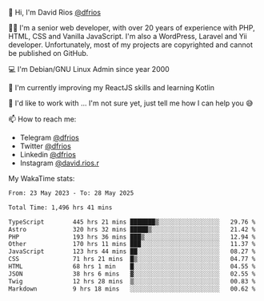 👋 Hi, I'm David Rios [@dfrios](https://github.com/dfrios)

👨‍💻 I'm a senior web developer, with over 20 years of experience with PHP, HTML, CSS and Vanilla JavaScript. I'm also a WordPress, Laravel and Yii developer. Unfortunately, most of my projects are copyrighted and cannot be published on GitHub.

💻 I'm Debian/GNU Linux Admin since year 2000

🌱 I'm currently improving my ReactJS skills and learning Kotlin

💞️ I'd like to work with ... I'm not sure yet, just tell me how I can help you 😅


📫 How to reach me:
* Telegram [@dfrios](https://t.me/dfrios)
* Twitter [@dfrios](https://twitter.com/dfrios)
* Linkedin [@dfrios](https://linkedin.com/in/dfrios)
* Instagram [@david.rios.r](https://instagram.com/david.rios.r)



My WakaTime stats:
<!--START_SECTION:waka-->

```txt
From: 23 May 2023 - To: 28 May 2025

Total Time: 1,496 hrs 41 mins

TypeScript        445 hrs 21 mins ███████▒░░░░░░░░░░░░░░░░░   29.76 %
Astro             320 hrs 32 mins █████▒░░░░░░░░░░░░░░░░░░░   21.42 %
PHP               193 hrs 36 mins ███▒░░░░░░░░░░░░░░░░░░░░░   12.94 %
Other             170 hrs 11 mins ███░░░░░░░░░░░░░░░░░░░░░░   11.37 %
JavaScript        123 hrs 44 mins ██░░░░░░░░░░░░░░░░░░░░░░░   08.27 %
CSS               71 hrs 21 mins  █▒░░░░░░░░░░░░░░░░░░░░░░░   04.77 %
HTML              68 hrs 1 min    █░░░░░░░░░░░░░░░░░░░░░░░░   04.55 %
JSON              38 hrs 6 mins   ▓░░░░░░░░░░░░░░░░░░░░░░░░   02.55 %
Twig              12 hrs 28 mins  ▒░░░░░░░░░░░░░░░░░░░░░░░░   00.83 %
Markdown          9 hrs 18 mins   ░░░░░░░░░░░░░░░░░░░░░░░░░   00.62 %
```

<!--END_SECTION:waka-->
